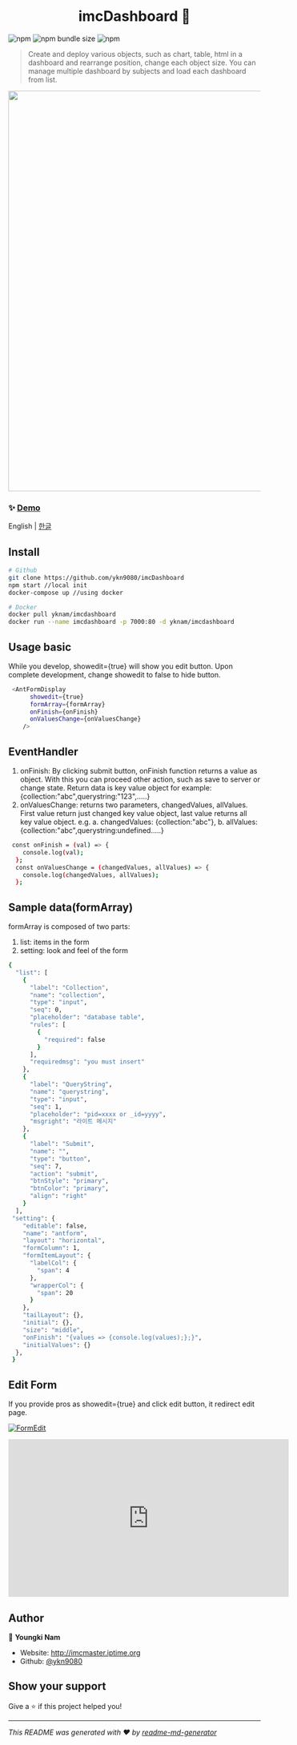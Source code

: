 <h1 align="center">imcDashboard 📌</h1>

![npm](https://img.shields.io/npm/v/imcformbuilder)
![npm bundle size](https://img.shields.io/bundlephobia/min/imcformbuilder?style=plastic)
![npm](https://img.shields.io/npm/dm/imcformbuild)

> Create and deploy various objects, such as chart, table, html in a dashboard and rearrange position, change each object size.
> You can manage multiple dashboard by subjects and load each dashboard from list.


<a href="http://imcmaster.iptime.org:7000" ><img src="https://i.ibb.co/744RYpb/imcdashboard.gif" width="800px"></a>

### ✨ [Demo](http://imcmaster.iptime.org:7000)
English | [한글](./README-kr_KR.md)
## Install

```sh
# Github
git clone https://github.com/ykn9080/imcDashboard
npm start //local init
docker-compose up //using docker

# Docker
docker pull yknam/imcdashboard
docker run --name imcdashboard -p 7000:80 -d yknam/imcdashboard
```


## Usage basic

While you develop, showedit={true} will show you edit button.
Upon complete development, change showedit to false to hide button.

```sh
 <AntFormDisplay
      showedit={true}
      formArray={formArray}
      onFinish={onFinish}
      onValuesChange={onValuesChange}
    />
```

## EventHandler

1. onFinish: By clicking submit button, onFinish function returns a value as object.
   With this you can proceed other action, such as save to server or change state.
   Return data is key value object for example: {collection:"abc",querystring:"123",.....}
2. onValuesChange: returns two parameters, changedValues, allValues.
   First value return just changed key value object, last value returns all key value object.
   e.g.
   a. changedValues: {collection:"abc"},
   b. allValues:{collection:"abc",querystring:undefined.....}

```sh
 const onFinish = (val) => {
    console.log(val);
  };
  const onValuesChange = (changedValues, allValues) => {
    console.log(changedValues, allValues);
  };
```

## Sample data(formArray)

formArray is composed of two parts:

1. list: items in the form
2. setting: look and feel of the form

```sh
{
  "list": [
    {
      "label": "Collection",
      "name": "collection",
      "type": "input",
      "seq": 0,
      "placeholder": "database table",
      "rules": [
        {
          "required": false
        }
      ],
      "requiredmsg": "you must insert"
    },
    {
      "label": "QueryString",
      "name": "querystring",
      "type": "input",
      "seq": 1,
      "placeholder": "pid=xxxx or _id=yyyy",
      "msgright": "라이트 메시지"
    },
    {
      "label": "Submit",
      "name": "",
      "type": "button",
      "seq": 7,
      "action": "submit",
      "btnStyle": "primary",
      "btnColor": "primary",
      "align": "right"
    }
  ],
 "setting": {
    "editable": false,
    "name": "antform",
    "layout": "horizontal",
    "formColumn": 1,
    "formItemLayout": {
      "labelCol": {
        "span": 4
      },
      "wrapperCol": {
        "span": 20
      }
    },
    "tailLayout": {},
    "initial": {},
    "size": "middle",
    "onFinish": "{values => {console.log(values);};}",
    "initialValues": {}
  },
 }
```

## Edit Form

If you provide pros as showedit={true} and click edit button, it redirect edit page.

[![FormEdit](https://i.ibb.co/ZhgW0SR/Imcformedit-small.png)](https://www.youtube.com/watch?v=_Fgp1g39Dc8 "Everything Is AWESOME")

 <iframe width="560" height="315"
src="https://www.youtube.com/embed/MUQfKFzIOeU" 
frameborder="0" 
allow="accelerometer; autoplay; encrypted-media; gyroscope; picture-in-picture" 
allowfullscreen></iframe>

## Author

👤 **Youngki Nam**

- Website: http://imcmaster.iptime.org
- Github: [@ykn9080](https://github.com/ykn9080)

## Show your support

Give a ⭐️ if this project helped you!

---

_This README was generated with ❤️ by [readme-md-generator](https://github.com/kefranabg/readme-md-generator)_
